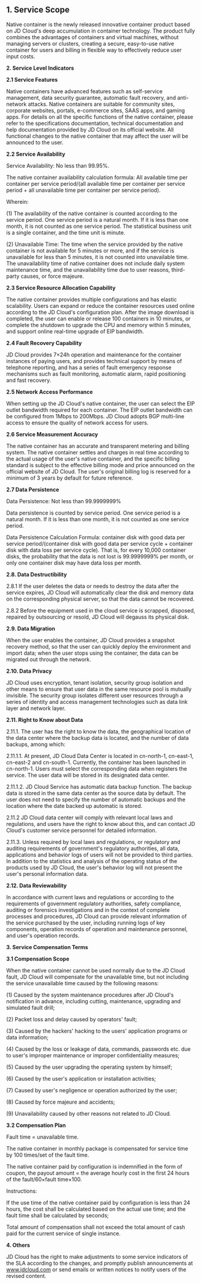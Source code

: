 ## **1. Service Scope**

Native container is the newly released innovative container product based on JD Cloud's deep accumulation in container technology. The product fully combines the advantages of containers and virtual machines, without managing servers or clusters, creating a secure, easy-to-use native container for users and billing in flexible way to effectively reduce user input costs.

**2. Service Level Indicators**

**2.1 Service Features**

Native containers have advanced features such as self-service management, data security guarantee, automatic fault recovery, and anti-network attacks. Native containers are suitable for community sites, corporate websites, portals, e-commerce sites, SAAS apps, and gaming apps. For details on all the specific functions of the native container, please refer to the specifications documentation, technical documentation and help documentation provided by JD Cloud on its official website. All functional changes to the native container that may affect the user will be announced to the user.

**2.2 Service Availability**

Service Availability: No less than 99.95%.

The native container availability calculation formula: All available time per container per service period/(all available time per container per service period + all unavailable time per container per service period). 

Wherein:

(1) The availability of the native container is counted according to the service period. One service period is a natural month. If it is less than one month, it is not counted as one service period. The statistical business unit is a single container, and the time unit is minute.

(2) Unavailable Time: The time when the service provided by the native container is not available for 5 minutes or more, and if the service is unavailable for less than 5 minutes, it is not counted into unavailable time. The unavailability time of native container does not include daily system maintenance time, and the unavailability time due to user reasons, third-party causes, or force majeure.

**2.3 Service Resource Allocation Capability**

The native container provides multiple configurations and has elastic scalability. Users can expand or reduce the container resources used online according to the JD Cloud's configuration plan. After the image download is completed, the user can enable or release 100 containers in 10 minutes, or complete the shutdown to upgrade the CPU and memory within 5 minutes, and support online real-time upgrade of EIP bandwidth.

**2.4 Fault Recovery Capability**

JD Cloud provides 7×24h operation and maintenance for the container instances of paying users, and provides technical support by means of telephone reporting, and has a series of fault emergency response mechanisms such as fault monitoring, automatic alarm, rapid positioning and fast recovery.

**2.5 Network Access Performance**

When setting up the JD Cloud's native container, the user can select the EIP outlet bandwidth required for each container. The EIP outlet bandwidth can be configured from 1Mbps to 200Mbps. JD Cloud adopts BGP multi-line access to ensure the quality of network access for users.

**2.6 Service Measurement Accuracy**

The native container has an accurate and transparent metering and billing system. The native container settles and charges in real time according to the actual usage of the user's native container, and the specific billing standard is subject to the effective billing mode and price announced on the official website of JD Cloud. The user's original billing log is reserved for a minimum of 3 years by default for future reference.

**2.7 Data Persistence**

Data Persistence: Not less than 99.9999999% 

Data persistence is counted by service period. One service period is a natural month. If it is less than one month, it is not counted as one service period.

Data Persistence Calculation Formula: container disk with good data per service period/(container disk with good data per service cycle + container disk with data loss per service cycle). That is, for every 10,000 container disks, the probability that the data is not lost is 99.9999999% per month, or only one container disk may have data loss per month.

**2.8. Data Destructibility**

2.8.1 If the user deletes the data or needs to destroy the data after the service expires, JD Cloud will automatically clear the disk and memory data on the corresponding physical server, so that the data cannot be recovered.

2.8.2 Before the equipment used in the cloud service is scrapped, disposed, repaired by outsourcing or resold, JD Cloud will degauss its physical disk.

**2.9. Data Migration**

When the user enables the container, JD Cloud provides a snapshot recovery method, so that the user can quickly deploy the environment and import data; when the user stops using the container, the data can be migrated out through the network.

**2.10. Data Privacy**

JD Cloud uses encryption, tenant isolation, security group isolation and other means to ensure that user data in the same resource pool is mutually invisible. The security group isolates different user resources through a series of identity and access management technologies such as data link layer and network layer.

**2.11. Right to Know about Data**

2.11.1. The user has the right to know the data, the geographical location of the data center where the backup data is located, and the number of data backups, among which:

2.11.1.1. At present, JD Cloud Data Center is located in cn-north-1, cn-east-1, cn-east-2 and cn-south-1. Currently, the container has been launched in cn-north-1. Users must select the corresponding data when registers the service. The user data will be stored in its designated data center.

2.11.1.2. JD Cloud Service has automatic data backup function. The backup data is stored in the same data center as the source data by default. The user does not need to specify the number of automatic backups and the location where the date backed up automatic is stored.

2.11.2 JD Cloud data center will comply with relevant local laws and regulations, and users have the right to know about this, and can contact JD Cloud's customer service personnel for detailed information.

2.11.3. Unless required by local laws and regulations, or regulatory and auditing requirements of government's regulatory authorities, all data, applications and behavior logs of users will not be provided to third parties. In addition to the statistics and analysis of the operating status of the products used by JD Cloud, the user's behavior log will not present the user's personal information data.

**2.12. Data Reviewability**

In accordance with current laws and regulations or according to the requirements of government regulatory authorities, safety compliance, auditing or forensics investigations and in the context of complete processes and procedures, JD Cloud can provide relevant information of the service purchased by the user, including running logs of key components, operation records of operation and maintenance personnel, and user's operation records.

**3. Service Compensation Terms**

**3.1 Compensation Scope**

When the native container cannot be used normally due to the JD Cloud fault, JD Cloud will compensate for the unavailable time, but not including the service unavailable time caused by the following reasons:

(1) Caused by the system maintenance procedures after JD Cloud's notification in advance, including cutting, maintenance, upgrading and simulated fault drill;

(2) Packet loss and delay caused by operators' fault;

(3) Caused by the hackers' hacking to the users' application programs or data information;

(4) Caused by the loss or leakage of data, commands, passwords etc. due to user's improper maintenance or improper confidentiality measures;

(5) Caused by the user upgrading the operating system by himself;

(6) Caused by the user's application or installation activities;

(7) Caused by user's negligence or operation authorized by the user;

(8) Caused by force majeure and accidents;

(9) Unavailability caused by other reasons not related to JD Cloud.

**3.2 Compensation Plan**

Fault time = unavailable time.

The native container in monthly package is compensated for service time by 100 times/set of the fault time.

The native container paid by configuration is indemnified in the form of coupon, the payout amount = the average hourly cost in the first 24 hours of the fault/60×fault time×100.

Instructions:

If the use time of the native container paid by configuration is less than 24 hours, the cost shall be calculated based on the actual use time; and the fault time shall be calculated by seconds;

Total amount of compensation shall not exceed the total amount of cash paid for the current service of single instance.

**4. Others**

JD Cloud has the right to make adjustments to some service indicators of the SLA according to the changes, and promptly publish announcements at www.jdcloud.com or send emails or written notices to notify users of the revised content.
